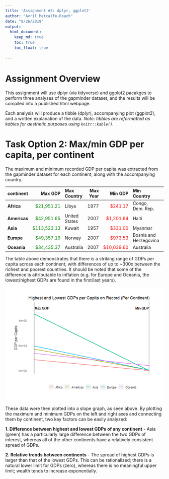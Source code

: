 ```yaml
---
title: 'Assignment #3: dplyr, ggplot2'
author: "Avril Metcalfe-Roach"
date: "9/26/2019"
output: 
  html_document:
    keep_md: true
    toc: true
    toc_float: true

---
```






# Assignment Overview
This assignment will use dplyr (via tidyverse) and ggplot2 pacakges to perform three analyses of the gapminder dataset, and the results will be compiled into a published html webpage.

Each analysis will produce a tibble (dplyr), accompanying plot (ggplot2), and a written explanation of the data. *Note: tibbles are reformatted as kables for aesthetic purposes using `knitr::kable()`.*

# Task Option 2: Max/min GDP per capita, per continent
The maximum and minimum recorded GDP per capita was extracted from the gapminder dataset for each continent, along with the accompanying country.

<table class="table table-striped table-hover" style="width: auto !important; margin-left: auto; margin-right: auto;">
 <thead>
  <tr>
   <th style="text-align:left;"> continent </th>
   <th style="text-align:right;"> Max GDP </th>
   <th style="text-align:left;"> Max Country </th>
   <th style="text-align:right;"> Max Year </th>
   <th style="text-align:right;"> Min GDP </th>
   <th style="text-align:left;"> Min Country </th>
   <th style="text-align:right;"> Min Year </th>
  </tr>
 </thead>
<tbody>
  <tr>
   <td style="text-align:left;font-weight: bold;"> Africa </td>
   <td style="text-align:right;color: green !important;"> $21,951.21 </td>
   <td style="text-align:left;"> Libya </td>
   <td style="text-align:right;"> 1977 </td>
   <td style="text-align:right;color: red !important;"> $241.17 </td>
   <td style="text-align:left;"> Congo, Dem. Rep. </td>
   <td style="text-align:right;"> 2002 </td>
  </tr>
  <tr>
   <td style="text-align:left;font-weight: bold;"> Americas </td>
   <td style="text-align:right;color: green !important;"> $42,951.65 </td>
   <td style="text-align:left;"> United States </td>
   <td style="text-align:right;"> 2007 </td>
   <td style="text-align:right;color: red !important;"> $1,201.64 </td>
   <td style="text-align:left;"> Haiti </td>
   <td style="text-align:right;"> 2007 </td>
  </tr>
  <tr>
   <td style="text-align:left;font-weight: bold;"> Asia </td>
   <td style="text-align:right;color: green !important;"> $113,523.13 </td>
   <td style="text-align:left;"> Kuwait </td>
   <td style="text-align:right;"> 1957 </td>
   <td style="text-align:right;color: red !important;"> $331.00 </td>
   <td style="text-align:left;"> Myanmar </td>
   <td style="text-align:right;"> 1952 </td>
  </tr>
  <tr>
   <td style="text-align:left;font-weight: bold;"> Europe </td>
   <td style="text-align:right;color: green !important;"> $49,357.19 </td>
   <td style="text-align:left;"> Norway </td>
   <td style="text-align:right;"> 2007 </td>
   <td style="text-align:right;color: red !important;"> $973.53 </td>
   <td style="text-align:left;"> Bosnia and Herzegovina </td>
   <td style="text-align:right;"> 1952 </td>
  </tr>
  <tr>
   <td style="text-align:left;font-weight: bold;"> Oceania </td>
   <td style="text-align:right;color: green !important;"> $34,435.37 </td>
   <td style="text-align:left;"> Australia </td>
   <td style="text-align:right;"> 2007 </td>
   <td style="text-align:right;color: red !important;"> $10,039.60 </td>
   <td style="text-align:left;"> Australia </td>
   <td style="text-align:right;"> 1952 </td>
  </tr>
</tbody>
</table>
 <!--Bootstrap styling from kableExtra documentation:    https://haozhu233.github.io/kableExtra/awesome_table_in_html.html-->
 <!--The currency package:
 https://stackoverflow.com/questions/47664055/r-displaying-numbers-as-currency-in-knitrkable-->
 
 The table above demonstrates that there is a striking range of GDPs per capita across each continent, with differences of up to ~300x between the richest and poorest countries. It should be noted that some of the difference is attributable to inflation (e.g. for Europe and Oceania, the lowest/highest GDPs are found in the first/last years).
 
![](hw03_files/figure-html/o2_slope-1.png)<!-- -->
<!--http://r-statistics.co/Top50-Ggplot2-Visualizations-MasterList-R-Code.html#Animated%20Bubble%20Plot-->

These data were then plotted into a slope graph, as seen above. By plotting the maximum and minimum GDPs on the left and right axes and connecting them by continent, two key factors can be easily analyzed: 

**1. Difference between highest and lowest GDPs of any continent** - Asia (green) has a particularly large difference between the two GDPs of interest, whereas all of the other continents have a relatively consistent spread of GDPs.

**2. Relative trends between continents** - The spread of highest GDPs is larger than that of the lowest GDPs. This can be rationalized; there is a natural lower limit for GDPs (zero), whereas there is no meaningful upper limit; wealth tends to increase exponentially.
